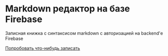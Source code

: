 # Markdown редактор на базе Firebase

Записная книжка с синтаксисом markdown с авторизацией на backend'е Firebase

[Попробовать что-нибудь записать](https://web-architector.github.io/firebase-markdown-editor/)
